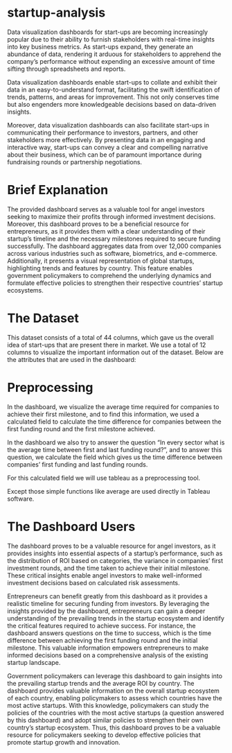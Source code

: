 # startup-analysis
Data visualization dashboards for start-ups are becoming increasingly popular due to their ability to furnish stakeholders with real-time insights into key business metrics. As start-ups expand, they generate an abundance of data, rendering it arduous for stakeholders to apprehend the company’s performance without expending an excessive amount of time sifting through spreadsheets and reports.

Data visualization dashboards enable start-ups to collate and exhibit their data in an easy-to-understand format, facilitating the swift identification of trends, patterns, and areas for improvement. This not only conserves time but also engenders more knowledgeable decisions based on data-driven insights.

Moreover, data visualization dashboards can also facilitate start-ups in communicating their performance to investors, partners, and other stakeholders more effectively. By presenting data in an engaging and interactive way, start-ups can convey a clear and compelling narrative about their business, which can be of paramount importance during fundraising rounds or partnership negotiations.

# Brief Explanation
The provided dashboard serves as a valuable tool for angel investors seeking to maximize their profits through informed investment decisions. Moreover, this dashboard proves to be a beneficial resource for entrepreneurs, as it provides them with a clear understanding of their startup’s timeline and the necessary milestones required to secure funding successfully. The dashboard aggregates data from over 12,000 companies across various industries such as software, biometrics, and e-commerce. Additionally, it presents a visual representation of global startups, highlighting trends and features by country. This feature enables government policymakers to comprehend the underlying dynamics and formulate effective policies to strengthen their respective countries’ startup ecosystems.

# The Dataset
This dataset consists of a total of 44 columns, which gave us the overall idea of start-ups that are present there in market. We use a total of 12 columns to visualize the important information out of the dataset. Below are the attributes that are used in the dashboard:
<html>
<script src="https://gist.github.com/mrunalmania/1d6d0c4527ed8a81f7feea7a1f96f0b6.js"></script>
</html>

# Preprocessing
In the dashboard, we visualize the average time required for companies to achieve their first milestone, and to find this information, we used a calculated field to calculate the time difference for companies between the first funding round and the first milestone achieved.

In the dashboard we also try to answer the question “In every sector what is the average time between first and last funding round?”, and to answer this question, we calculate the field which gives us the time difference between companies’ first funding and last funding rounds.

For this calculated field we will use tableau as a preprocessing tool.

Except those simple functions like average are used directly in Tableau software.

# The Dashboard Users
The dashboard proves to be a valuable resource for angel investors, as it provides insights into essential aspects of a startup’s performance, such as the distribution of ROI based on categories, the variance in companies’ first investment rounds, and the time taken to achieve their initial milestone. These critical insights enable angel investors to make well-informed investment decisions based on calculated risk assessments.

Entrepreneurs can benefit greatly from this dashboard as it provides a realistic timeline for securing funding from investors. By leveraging the insights provided by the dashboard, entrepreneurs can gain a deeper understanding of the prevailing trends in the startup ecosystem and identify the critical features required to achieve success. For instance, the dashboard answers questions on the time to success, which is the time difference between achieving the first funding round and the initial milestone. This valuable information empowers entrepreneurs to make informed decisions based on a comprehensive analysis of the existing startup landscape.

Government policymakers can leverage this dashboard to gain insights into the prevailing startup trends and the average ROI by country. The dashboard provides valuable information on the overall startup ecosystem of each country, enabling policymakers to assess which countries have the most active startups. With this knowledge, policymakers can study the policies of the countries with the most active startups (a question answered by this dashboard) and adopt similar policies to strengthen their own country’s startup ecosystem. Thus, this dashboard proves to be a valuable resource for policymakers seeking to develop effective policies that promote startup growth and innovation.
